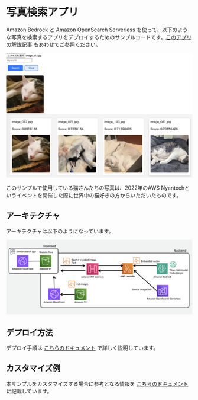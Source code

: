 # 写真検索アプリ

Amazon Bedrock と Amazon OpenSearch Serverless を使って、以下のような写真を検索するアプリをデプロイするためのサンプルコードです。[このアプリの解説記事]() もあわせてご参照ください。

<img src="docs/imgs/app.png" width="700px">

このサンプルで使用している猫さんたちの写真は、2022年のAWS Nyantechというイベントを開催した際に世界中の猫好きの方からいただいたものです。

## アーキテクチャ

アーキテクチャは以下のようになっています。

<img src="docs/imgs/architecture.png" width="700px">

## デプロイ方法

デプロイ手順は [こちらのドキュメント](docs/HowToDeploy.md) で詳しく説明しています。

## カスタマイズ例

本サンプルをカスタマイズする場合に参考となる情報を [こちらのドキュメント](docs/HowToDevelop.md) に記載しています。